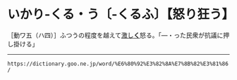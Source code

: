 # いかり‐くる・う〔‐くるふ〕【怒り狂う】

［動ワ五（ハ四）］ふつうの程度を越えて[激し**く**](はげしい（激しい／烈しい／劇しい）)怒る。「―・った民衆が抗議に押し掛ける」

---
`https://dictionary.goo.ne.jp/word/%E6%80%92%E3%82%8A%E7%8B%82%E3%81%86/`